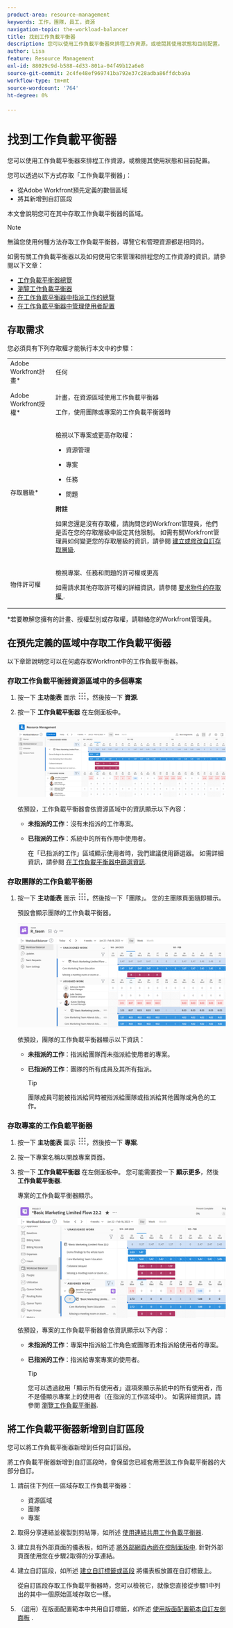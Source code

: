 ```yaml
---
product-area: resource-management
keywords: 工作，團隊，員工，資源
navigation-topic: the-workload-balancer
title: 找到工作負載平衡器
description: 您可以使用工作負載平衡器來排程工作資源，或檢閱其使用狀態和目前配置。
author: Lisa
feature: Resource Management
exl-id: 88029c9d-b588-4d33-801a-04f49b12a6e8
source-git-commit: 2c4fe48ef969741ba792e37c28adba86ffdcba9a
workflow-type: tm+mt
source-wordcount: '764'
ht-degree: 0%

---
```


# 找到工作負載平衡器


您可以使用工作負載平衡器來排程工作資源，或檢閱其使用狀態和目前配置。

您可以透過以下方式存取「工作負載平衡器」：

* 從Adobe Workfront預先定義的數個區域
* 將其新增到自訂區段

本文會說明您可在其中存取工作負載平衡器的區域。

>[!NOTE]
>
>無論您使用何種方法存取工作負載平衡器，導覽它和管理資源都是相同的。
>
>如需有關工作負載平衡器以及如何使用它來管理和排程您的工作資源的資訊，請參閱以下文章：
>
>* [工作負載平衡器總覽](../../resource-mgmt/workload-balancer/overview-workload-balancer.md)
>* [瀏覽工作負載平衡器](../../resource-mgmt/workload-balancer/navigate-the-workload-balancer.md)
>* [在工作負載平衡器中指派工作的總覽](../../resource-mgmt/workload-balancer/assign-work-in-workload-balancer.md)
>* [在工作負載平衡器中管理使用者配置](../../resource-mgmt/workload-balancer/manage-user-allocations-workload-balancer.md)
>

## 存取需求

您必須具有下列存取權才能執行本文中的步驟：

<table style="table-layout:auto"> 
 <col> 
 <col> 
 <tbody> 
  <tr> 
   <td role="rowheader">Adobe Workfront計畫*</td> 
   <td> <p>任何 </p> </td> 
  </tr> 
  <tr> 
   <td role="rowheader">Adobe Workfront授權*</td> 
   <td> <p>計畫，在資源區域使用工作負載平衡器</p>
   <p>工作，使用團隊或專案的工作負載平衡器時</p>
 </td> 
  </tr> 
  <tr> 
   <td role="rowheader">存取層級*</td> 
   <td> <p>檢視以下專案或更高存取權：</p> 
    <ul> 
     <li> <p>資源管理</p> </li> 
     <li> <p>專案</p> </li> 
     <li> <p>任務</p> </li> 
     <li> <p>問題</p> </li> 
    </ul> <p><b> 附註</b>

如果您還是沒有存取權，請詢問您的Workfront管理員，他們是否在您的存取層級中設定其他限制。 如需有關Workfront管理員如何變更您的存取層級的資訊，請參閱 <a href="../../administration-and-setup/add-users/configure-and-grant-access/create-modify-access-levels.md" class="MCXref xref">建立或修改自訂存取層級</a>.</p> </td>
</tr> 
  <tr> 
   <td role="rowheader">物件許可權</td> 
   <td> <p>檢視專案、任務和問題的許可權或更高 </p> <p>如需請求其他存取許可權的詳細資訊，請參閱 <a href="../../workfront-basics/grant-and-request-access-to-objects/request-access.md" class="MCXref xref">要求物件的存取權 </a>.</p> </td> 
  </tr> 
 </tbody> 
</table>

*若要瞭解您擁有的計畫、授權型別或存取權，請聯絡您的Workfront管理員。

## 在預先定義的區域中存取工作負載平衡器

以下章節說明您可以在何處存取Workfront中的工作負載平衡器。

### 存取工作負載平衡器資源區域中的多個專案

1. 按一下 **主功能表** 圖示 ![](assets/main-menu-icon.png)，然後按一下 **資源**.
1. 按一下 **工作負載平衡器** 在左側面板中。

   ![](assets/nwe-balancer-global.png)

   依預設，工作負載平衡器會依資源區域中的資訊顯示以下內容：

   * **未指派的工作**：沒有未指派的工作專案。
   * **已指派的工作**：系統中的所有作用中使用者。

     在「已指派的工作」區域顯示使用者時，我們建議使用篩選器。 如需詳細資訊，請參閱 [在工作負載平衡器中篩選資訊](../workload-balancer/filter-information-workload-balancer.md).

### 存取團隊的工作負載平衡器

1. 按一下 **主功能表** 圖示 ![](assets/main-menu-icon.png)，然後按一下「團隊」。
您的主團隊頁面隨即顯示。

   預設會顯示團隊的工作負載平衡器。

   ![](assets/nwe-balancer-team-350x172.png)

   依預設，團隊的工作負載平衡器顯示以下資訊：

   * **未指派的工作**：指派給團隊而未指派給使用者的專案。
   * **已指派的工作**：團隊的所有成員及其所有指派。

     >[!TIP]
     >
     >團隊成員可能被指派給同時被指派給團隊或指派給其他團隊或角色的工作。



### 存取專案的工作負載平衡器

1. 按一下 **主功能表** 圖示 ![](assets/main-menu-icon.png)，然後按一下 **專案**.
1. 按一下專案名稱以開啟專案頁面。
1. 按一下 **工作負載平衡器** 在左側面板中。 您可能需要按一下 **顯示更多**，然後 **工作負載平衡器**.

   專案的工作負載平衡器顯示。

   ![](assets/nwe-balancer-project-350x152.png)

   依預設，專案的工作負載平衡器會依資訊顯示以下內容：

   * **未指派的工作**：專案中指派給工作角色或團隊而未指派給使用者的專案。
   * **已指派的工作**：指派給專案專案的使用者。

     >[!TIP]
     >
     >您可以透過啟用「顯示所有使用者」選項來顯示系統中的所有使用者，而不是僅顯示專案上的使用者（在指派的工作區域中）。 如需詳細資訊，請參閱 [瀏覽工作負載平衡器](../workload-balancer/navigate-the-workload-balancer.md).


## 將工作負載平衡器新增到自訂區段

您可以將工作負載平衡器新增到任何自訂區段。

將工作負載平衡器新增到自訂區段時，會保留您已經套用至該工作負載平衡器的大部分自訂。

1. 請前往下列任一區域存取工作負載平衡器：

   * 資源區域
   * 團隊
   * 專案

1. 取得分享連結並複製到剪貼簿，如所述 [使用連結共用工作負載平衡器](../../resource-mgmt/workload-balancer/share-link-for-workload-balancer.md).
1. 建立具有外部頁面的儀表板，如所述 [將外部網頁內嵌在控制面板中](../../reports-and-dashboards/dashboards/creating-and-managing-dashboards/embed-external-web-page-dashboard.md). 針對外部頁面使用您在步驟2取得的分享連結。

   <!--
      (NOTE: ensure this stays correct)
      -->

1. 建立自訂區段，如所述 [建立自訂標籤或區段](../../workfront-basics/manage-your-account-and-profile/configuring-your-user-profile/create-custom-tabs.md) 將儀表板放置在自訂標籤上。

   從自訂區段存取工作負載平衡器時，您可以檢視它，就像您直接從步驟1中列出的其中一個原始區域存取它一樣。

   <!--
      (NOTE: ensure this stays correct)
     -->

1. （選用）在版面配置範本中共用自訂標籤，如所述  [使用版面配置範本自訂左側面板](../../administration-and-setup/customize-workfront/use-layout-templates/customize-left-panel.md) .


<!--
For a team:

* From the Workload Balancer section of a team.

  You can adjust allocations and review or assign work from multiple projects to individual team members.

For a project:

  You can do the following when you use the Workload Balancer within a project:

   * Assign work on the project to users already assigned other work on the project.
   * Assign work to any user that might not be on the project.

   * View additional work that users are assigned to on other projects.
   * Adjust user allocations to work items.-->